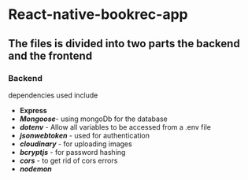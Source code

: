 # React-native-bookrec-app

## The files is divided into two parts the backend and the frontend
### Backend
dependencies used include

- **Express**
-  __*Mongoose*__- using mongoDb for the database 
- __*dotenv*__ - Allow all variables to be accessed from a .env file
- __*jsonwebtoken*__ - used for authentication
- __*cloudinary*__ - for uploading images
- __*bcryptjs*__ - for password hashing
- __*cors*__ - to get rid of cors errors
- __*nodemon*__ 